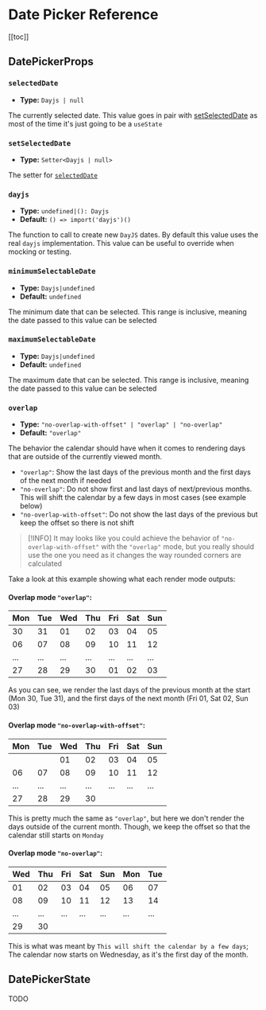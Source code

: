 # Date Picker Reference

[[toc]]

## DatePickerProps

### `selectedDate`
- **Type:** `Dayjs | null`

The currently selected date. This value goes in pair with [setSelectedDate](#setselecteddate)
as most of the time it's just going to be a `useState`

### `setSelectedDate`
- **Type:** `Setter<Dayjs | null>`

The setter for [`selectedDate`](#selectedDate)

### `dayjs`
- **Type:** `undefined|(): Dayjs`
- **Default:** `() => import('dayjs')()`

The function to call to create new `DayJS` dates.
By default this value uses the real `dayjs` implementation.
This value can be useful to override when mocking or testing.

### `minimumSelectableDate`
- **Type:** `Dayjs|undefined`
- **Default:** `undefined`

The minimum date that can be selected. This range is inclusive,
meaning the date passed to this value can be selected

### `maximumSelectableDate`
- **Type:** `Dayjs|undefined`
- **Default:** `undefined`

The maximum date that can be selected. This range is inclusive,
meaning the date passed to this value can be selected

### `overlap`
- **Type:** `"no-overlap-with-offset" | "overlap" | "no-overlap"`
- **Default:** `"overlap"`

The behavior the calendar should have when it comes to rendering days that are outside of the currently viewed month.
- `"overlap"`: Show the last days of the previous month and the first days of the next month if needed
- `"no-overlap"`: Do not show first and last days of next/previous months. This will shift the calendar by a few days in most cases (see example below)
- `"no-overlap-with-offset"`: Do not show the last days of the previous but keep the offset so there is not shift

> [!INFO]
> It may looks like you could achieve the behavior of `"no-overlap-with-offset"` with the `"overlap"` mode,
> but you really should use the one you need as it changes the way rounded corners are calculated

Take a look at this example showing what each render mode outputs:

#### Overlap mode **`"overlap"`**:
| Mon | Tue | Wed | Thu | Fri | Sat | Sun |
| --- | --- | --- | --- | --- | --- | --- |
| 30  | 31  | 01  | 02  | 03  | 04  | 05  |
| 06  | 07  | 08  | 09  | 10  | 11  | 12  |
| ... | ... | ... | ... | ... | ... | ... |
| 27  | 28  | 29  | 30  | 01  | 02  | 03  |

As you can see, we render the last days of the previous month at the start (Mon 30, Tue 31),
and the first days of the next month (Fri 01, Sat 02, Sun 03)

#### Overlap mode **`"no-overlap-with-offset"`**:
| Mon | Tue | Wed | Thu | Fri | Sat | Sun |
| --- | --- | --- | --- | --- | --- | --- |
|     |     | 01  | 02  | 03  | 04  | 05  |
| 06  | 07  | 08  | 09  | 10  | 11  | 12  |
| ... | ... | ... | ... | ... | ... | ... |
| 27  | 28  | 29  | 30  |     |     |     |

This is pretty much the same as `"overlap"`, but here we don't render the days outside of the current month.
Though, we keep the offset so that the calendar still starts on `Monday`

#### Overlap mode **`"no-overlap"`**:
| Wed | Thu | Fri | Sat | Sun | Mon | Tue |
| --- | --- | --- | --- | --- | --- | --- |
| 01  | 02  | 03  | 04  | 05  | 06  | 07  |
| 08  | 09  | 10  | 11  | 12  | 13  | 14  |
| ... | ... | ... | ... | ... | ... | ... |
| 29  | 30  |     |     |     |     |     |

This is what was meant by `This will shift the calendar by a few days`;
The calendar now starts on Wednesday, as it's the first day of the month.

## DatePickerState
TODO
